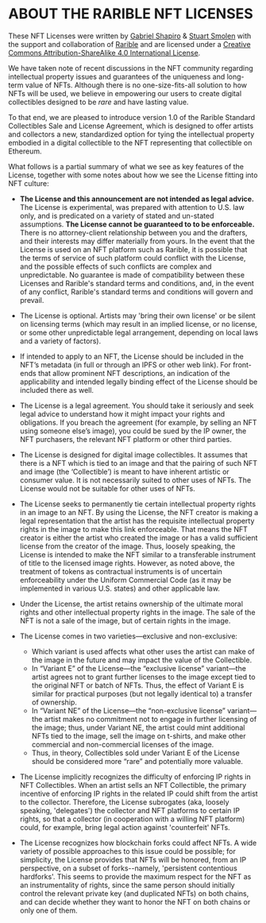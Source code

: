 # ABOUT THE RARIBLE NFT LICENSES

These NFT Licenses were written by [Gabriel Shapiro](https://twitter.com/lex_node) & [Stuart Smolen](https://bsvlaw.com/team/stuart-smolen-partner/) with the support and collaboration of [Rarible](https://rarible.com) and are licensed under a [Creative Commons Attribution-ShareAlike 4.0 International License](https://creativecommons.org/licenses/by-sa/4.0/). 

We have taken note of recent discussions in the NFT community regarding intellectual property issues and guarantees of the uniqueness and long-term value of NFTs. Although there is no one-size-fits-all solution to how NFTs will be used, we believe in empowering our users to create digital collectibles designed to be *rare* and have lasting value. 

To that end, we are pleased to introduce version 1.0 of the Rarible Standard Collectibles Sale and License Agreement, which is designed to offer artists and collectors a new, standardized option for tying the intellectual property embodied in a digital collectible to the NFT representing that collectible on Ethereum. 

What follows is a partial summary of what we see as key features of the License, together with some notes about how we see the License fitting into NFT culture:

* **The License and this announcement are not intended as legal advice.** The License is experimental, was prepared with attention to U.S. law only, and is predicated on a variety of stated and un-stated assumptions. **The License cannot be guaranteed to to be enforceable.** There is no attorney-client relationship between you and the drafters, and their interests may differ materially from yours. In the event that the License is used on an NFT platform such as Rarible, it is possible that the terms of service of such platform could conflict with the License, and the possible effects of such conflicts are complex and unpredictable. No guarantee is made of compatibility between these Licenses and Rarible's standard terms and conditions, and, in the event of any conflict, Rarible's standard terms and conditions will govern and prevail. 

* The License is optional. Artists may 'bring their own license' or be silent on licensing terms (which may result in an implied license, or no license, or some other unpredictable legal arrangement, depending on local laws and a variety of factors). 

* If intended to apply to an NFT, the License should be included in the NFT’s metadata (in full or through an IPFS or other web link). For front-ends that allow prominent NFT descriptions, an indication of the applicability and intended legally binding effect of the License should be included there as well. 

* The License is a legal agreement. You should take it seriously and seek legal advice to understand how it might impact your rights and obligations. If you breach the agreement (for example, by selling an NFT using someone else’s image), you could be sued by the IP owner, the NFT purchasers, the relevant NFT platform or other third parties. 

* The License is designed for digital image collectibles. It assumes that there is a NFT which is tied to an image and that the pairing of such NFT and image (the ‘Collectible’) is meant to have inherent artistic or consumer value. It is not necessarily suited to other uses of NFTs. The License would not be suitable for other uses of NFTs. 

* The License seeks to permanently tie certain intellectual property rights in an image to an NFT. By using the License, the NFT creator is making a legal representation that the artist has the requisite intellectual property rights in the image to make this link enforceable. That means the NFT creator is either the artist who created the image or has a valid sufficient license from the creator of the image. Thus, loosely speaking, the License is intended to make the NFT similar to a transferable instrument of title to the licensed image rights. However, as noted above, the treatment of tokens as contractual instruments is of uncertain enforceability under the Uniform Commercial Code (as it may be implemented in various U.S. states) and other applicable law. 

* Under the License, the artist retains ownership of the ultimate moral rights and other intellectual property rights in the image. The sale of the NFT is not a sale of the image, but of certain rights in the image. 

* The License comes in two varieties—exclusive and non-exclusive: 

    * Which variant is used affects what other uses the artist can make of the image in the future and may impact the value of the Collectible.
    * In “Variant E” of the License—the “exclusive license” variant—the artist agrees not to grant further licenses to the image except tied to the original NFT or batch of NFTs. Thus, the effect of Variant E is similar for practical purposes (but not legally identical to) a transfer of ownership. 
    * In “Variant NE” of the License—the “non-exclusive license” variant—the artist makes no commitment not to engage in further licensing of the image; thus, under Variant NE, the artist could mint additional NFTs tied to the image, sell the image on t-shirts, and make other commercial and non-commercial licenses of the image. 
    * Thus, in theory, Collectibles sold under Variant E of the License should be considered more “rare” and potentially more valuable. 

* The License implicitly recognizes the difficulty of enforcing IP rights in NFT Collectibles. When an artist sells an NFT Collectible, the primary incentive of enforcing IP rights in the related IP could shift from the artist to the collector. Therefore, the License subrogates (aka, loosely speaking, 'delegates') the collector and NFT platforms to certain IP rights, so that a collector (in cooperation with a willing NFT platform) could, for example, bring legal action against 'counterfeit' NFTs. 

* The License recognizes how blockchain forks could affect NFTs. A wide variety of possible approaches to this issue could be possible; for simplicity, the License provides that NFTs will be honored, from an IP perspective, on a subset of forks--namely, 'persistent contentious hardforks'. This seems to provide the maximum respect for the NFT as an instrumentality of rights, since the same person should initially control the relevant private key (and duplicated NFTs) on both chains, and can decide whether they want to honor the NFT on both chains or only one of them. 

